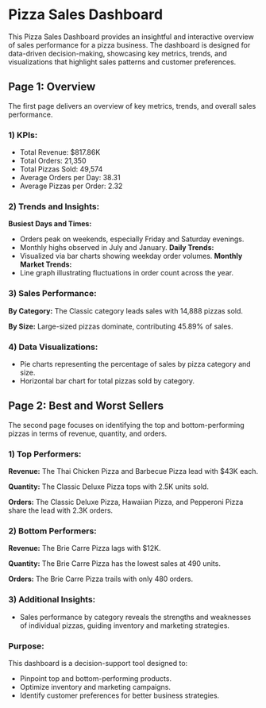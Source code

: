 # Pizza Sales Dashboard

This Pizza Sales Dashboard provides an insightful and interactive overview of sales performance for a pizza business. The dashboard is designed for data-driven decision-making, showcasing key metrics, trends, and visualizations that highlight sales patterns and customer preferences.

## Page 1: Overview
The first page delivers an overview of key metrics, trends, and overall sales performance.

### 1) KPIs:

- Total Revenue: $817.86K
- Total Orders: 21,350
- Total Pizzas Sold: 49,574
- Average Orders per Day: 38.31
- Average Pizzas per Order: 2.32

### 2) Trends and Insights:

**Busiest Days and Times:**
- Orders peak on weekends, especially Friday and Saturday evenings.
- Monthly highs observed in July and January.
**Daily Trends:**
- Visualized via bar charts showing weekday order volumes.
**Monthly Market Trends:**
- Line graph illustrating fluctuations in order count across the year.

### 3) Sales Performance:

**By Category:** The Classic category leads sales with 14,888 pizzas sold.

**By Size:** Large-sized pizzas dominate, contributing 45.89% of sales.

### 4) Data Visualizations:

- Pie charts representing the percentage of sales by pizza category and size.
- Horizontal bar chart for total pizzas sold by category.


## Page 2: Best and Worst Sellers
The second page focuses on identifying the top and bottom-performing pizzas in terms of revenue, quantity, and orders.

### 1) Top Performers:

**Revenue:** The Thai Chicken Pizza and Barbecue Pizza lead with $43K each.

**Quantity:** The Classic Deluxe Pizza tops with 2.5K units sold.

**Orders:** The Classic Deluxe Pizza, Hawaiian Pizza, and Pepperoni Pizza share the lead with 2.3K orders.

### 2) Bottom Performers:

**Revenue:** The Brie Carre Pizza lags with $12K.

**Quantity:** The Brie Carre Pizza has the lowest sales at 490 units.

**Orders:** The Brie Carre Pizza trails with only 480 orders.

### 3) Additional Insights:

- Sales performance by category reveals the strengths and weaknesses of individual pizzas, guiding inventory and marketing strategies.

### Purpose:
This dashboard is a decision-support tool designed to:

- Pinpoint top and bottom-performing products.
- Optimize inventory and marketing campaigns.
- Identify customer preferences for better business strategies.
